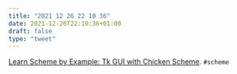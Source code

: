 ```yaml
---
title: "2021 12 26 22 10 36"
date: 2021-12-26T22:10:36+01:00
draft: false
type: "tweet"
---
```

[Learn Scheme by Example: Tk GUI with Chicken Scheme](https://blog.matthewdmiller.net/learn-scheme-by-example-tk-gui-with-chicken-scheme). `#scheme`
